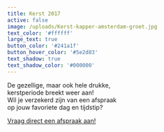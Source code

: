 ```yaml
---
title: Kerst 2017
active: false
image: /uploads/Kerst-kapper-amsterdam-groet.jpg
text_color: '#ffffff'
large_text: true
button_color: '#241a1f'
button_hover_color: '#5e2d83'
text_shadow: true
text_shadow_color: '#000000'
---
```



De gezellige, maar ook hele drukke,<br>kerstperiode breekt weer aan!<br>Wil je verzekerd zijn van een afspraak<br>op jouw favoriete dag en tijdstip?

[Vraag direct een afspraak aan!](http://www.koffijberg.nl/contact/)